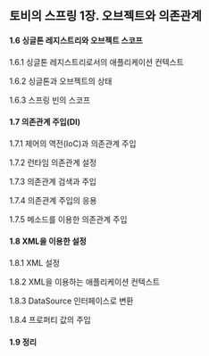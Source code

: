 ## 토비의 스프링 1장. 오브젝트와 의존관계

#### 1.6 싱글톤 레지스트리와 오브젝트 스코프

1.6.1 싱글톤 레지스트리로서의 애플리케이션 컨텍스트 

1.6.2 싱글톤과 오브젝트의 상태 

1.6.3 스프링 빈의 스코프 

#### 1.7 의존관계 주입(DI)

1.7.1 제어의 역전(IoC)과 의존관계 주입 

1.7.2 런타임 의존관계 설정 

1.7.3 의존관계 검색과 주입 

1.7.4 의존관계 주입의 응용 

1.7.5 메소드를 이용한 의존관계 주입 

#### 1.8 XML을 이용한 설정 

1.8.1 XML 설정 

1.8.2 XML을 이용하는 애플리케이션 컨텍스트 

1.8.3 DataSource 인터페이스로 변환 

1.8.4 프로퍼티 값의 주입 

#### 1.9 정리